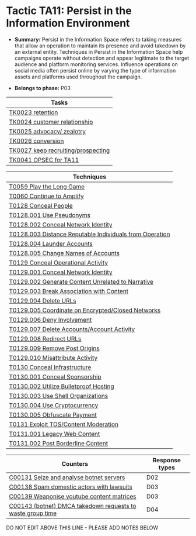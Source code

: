 # Tactic TA11: Persist in the Information Environment

* **Summary:** Persist in the Information Space refers to taking measures that allow an operation to maintain its presence and avoid takedown by an external entity. Techniques in Persist in the Information Space help campaigns operate without detection and appear legitimate to the target audience and platform monitoring services. Influence operations on social media often persist online by varying the type of information  assets and platforms used throughout the campaign.

* **Belongs to phase:** P03



| Tasks |
| ----- |
| [TK0023 retention](../../generated_pages/tasks/TK0023.md) |
| [TK0024 customer relationship](../../generated_pages/tasks/TK0024.md) |
| [TK0025 advocacy/ zealotry](../../generated_pages/tasks/TK0025.md) |
| [TK0026 conversion](../../generated_pages/tasks/TK0026.md) |
| [TK0027 keep recruiting/prospecting](../../generated_pages/tasks/TK0027.md) |
| [TK0041 OPSEC for TA11](../../generated_pages/tasks/TK0041.md) |



| Techniques |
| ---------- |
| [T0059 Play the Long Game](../../generated_pages/techniques/T0059.md) |
| [T0060 Continue to Amplify](../../generated_pages/techniques/T0060.md) |
| [T0128 Conceal People](../../generated_pages/techniques/T0128.md) |
| [T0128.001 Use Pseudonyms](../../generated_pages/techniques/T0128.001.md) |
| [T0128.002 Conceal Network Identity](../../generated_pages/techniques/T0128.002.md) |
| [T0128.003 Distance Reputable Individuals from Operation](../../generated_pages/techniques/T0128.003.md) |
| [T0128.004 Launder Accounts](../../generated_pages/techniques/T0128.004.md) |
| [T0128.005 Change Names of Accounts](../../generated_pages/techniques/T0128.005.md) |
| [T0129 Conceal Operational Activity](../../generated_pages/techniques/T0129.md) |
| [T0129.001 Conceal Network Identity](../../generated_pages/techniques/T0129.001.md) |
| [T0129.002 Generate Content Unrelated to Narrative](../../generated_pages/techniques/T0129.002.md) |
| [T0129.003 Break Association with Content](../../generated_pages/techniques/T0129.003.md) |
| [T0129.004 Delete URLs](../../generated_pages/techniques/T0129.004.md) |
| [T0129.005 Coordinate on Encrypted/Closed Networks](../../generated_pages/techniques/T0129.005.md) |
| [T0129.006 Deny Involvement](../../generated_pages/techniques/T0129.006.md) |
| [T0129.007 Delete Accounts/Account Activity](../../generated_pages/techniques/T0129.007.md) |
| [T0129.008 Redirect URLs](../../generated_pages/techniques/T0129.008.md) |
| [T0129.009 Remove Post Origins](../../generated_pages/techniques/T0129.009.md) |
| [T0129.010 Misattribute Activity](../../generated_pages/techniques/T0129.010.md) |
| [T0130 Conceal Infrastructure](../../generated_pages/techniques/T0130.md) |
| [T0130.001 Conceal Sponsorship](../../generated_pages/techniques/T0130.001.md) |
| [T0130.002 Utilize Bulletproof Hosting](../../generated_pages/techniques/T0130.002.md) |
| [T0130.003 Use Shell Organizations](../../generated_pages/techniques/T0130.003.md) |
| [T0130.004 Use Cryptocurrency](../../generated_pages/techniques/T0130.004.md) |
| [T0130.005 Obfuscate Payment](../../generated_pages/techniques/T0130.005.md) |
| [T0131 Exploit TOS/Content Moderation](../../generated_pages/techniques/T0131.md) |
| [T0131.001 Legacy Web Content](../../generated_pages/techniques/T0131.001.md) |
| [T0131.002 Post Borderline Content](../../generated_pages/techniques/T0131.002.md) |



| Counters | Response types |
| -------- | -------------- |
| [C00131 Seize and analyse botnet servers](../../generated_pages/counters/C00131.md) | D02 |
| [C00138 Spam domestic actors with lawsuits](../../generated_pages/counters/C00138.md) | D03 |
| [C00139 Weaponise youtube content matrices](../../generated_pages/counters/C00139.md) | D03 |
| [C00143 (botnet) DMCA takedown requests to waste group time](../../generated_pages/counters/C00143.md) | D04 |


DO NOT EDIT ABOVE THIS LINE - PLEASE ADD NOTES BELOW